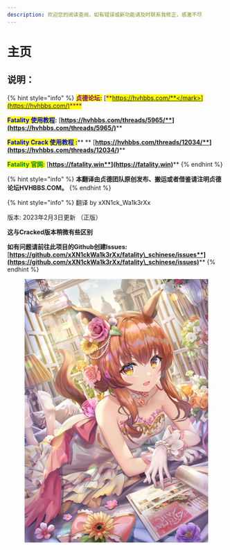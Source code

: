 ```yaml
---
description: 欢迎您的阅读查阅、如有错误或新功能请及时联系我修正，感激不尽
---
```


# 主页

## 说明：

{% hint style="info" %}
<mark style="color:purple;">**贞德论坛:**</mark> [<mark style="color:purple;">**https://hvhbbs.com/**</mark>](https://hvhbbs.com/)<mark style="color:purple;">****</mark>

<mark style="color:blue;">**Fatality 使用教程**</mark>**:** [**https://hvhbbs.com/threads/5965/**](https://hvhbbs.com/threads/5965/)****

<mark style="color:blue;">**Fatality Crack 使用教程 :**</mark>** ** [**https://hvhbbs.com/threads/12034/**](https://hvhbbs.com/threads/12034/)****

<mark style="color:green;">**Fatality 官网:**</mark> [**https://fatality.win**](https://fatality.win)****
{% endhint %}

{% hint style="info" %}
**本翻译由贞德团队原创发布、搬运或者借鉴请注明贞德论坛HVHBBS.COM。**
{% endhint %}

{% hint style="info" %}
翻译 by xXN1ck\_Wa1k3rXx

版本: 2023年2月3日更新 （正版）

**这与Cracked版本稍微有些区别**

**如有问题请前往此项目的Github创建Issues:** [**https://github.com/xXN1ckWa1k3rXx/fatality\_schinese/issues**](https://github.com/xXN1ckWa1k3rXx/fatality\_schinese/issues)****
{% endhint %}

<figure><img src=".gitbook/assets/image.png" alt=""><figcaption></figcaption></figure>
